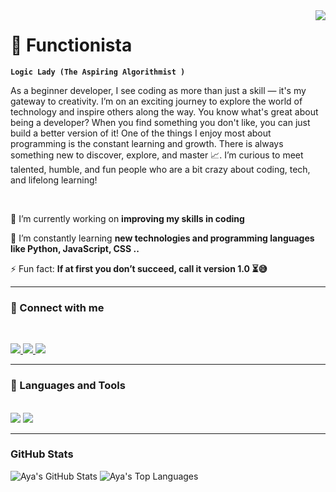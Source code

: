 

<!--
**Aya-Ahmad/Aya-Ahmad** is a ✨ _special_ ✨ repository because its `README.md` (this file) appears on your GitHub profile.

Here are some ideas to get you started:

- 🔭 I’m currently working on ...
- 🌱 I’m currently learning ...
- 👯 I’m looking to collaborate on ...
- 🤔 I’m looking for help with ...
- 💬 Ask me about ...
- 📫 How to reach me: ...
- 😄 Pronouns: ...
- ⚡ Fun fact: ...,
-->

<img align="right" src="https://visitor-badge.laobi.icu/badge?page_id=aya-ahmad.aya-ahmad" />

# 🧠 Functionista

**`Logic Lady (The Aspiring Algorithmist )`**

As a beginner developer, I see coding as more than just a skill — it's my gateway to creativity. I’m on an exciting journey to explore the world of technology and inspire others along the way. You know what's great about being a developer? When you find something you don't like, you can just build a better version of it! One of the things I enjoy most about programming is the constant learning and growth. There is always something new to discover, explore, and master 📈. 
I’m curious to meet talented, humble, and fun people who are a bit crazy about coding, tech, and lifelong learning!

   <p align="left">


<br/>

<div align="left">

  🔭 I’m currently working on **improving my skills in coding**
  
 🌱 I’m constantly learning **new technologies and programming languages like Python, JavaScript, CSS ..**
 
 ⚡ Fun fact: **If at first you don’t succeed, call it version 1.0 ⏳😅**

 </div> 

---

### 📱 Connect with me
<br/>
<p align="left">
<a href="mailto:aya.w.ahmadd@gmail.com">
    <img src="https://img.shields.io/badge/Gmail-ff69b4?style=for-the-badge&logo=gmail&logoColor=white" />
  </a>
  <a href="https://linkedin.com/in/aya-ahmad-66533b21b/" target="_blank">
    <img src="https://img.shields.io/badge/LinkedIn-0077B5?style=for-the-badge&logo=linkedin&logoColor=white" target="_blank" />
  </a>
  <a href="https://github.com/aya-ahmad" target="_blank">
     <img src="https://img.shields.io/badge/GitHub-333333?style=for-the-badge&logo=github&logoColor=white" target="_blank" />
  </a>

</p>

---

### 🧰 Languages and Tools

<br/>
<div align="left">
    <img src="https://skillicons.dev/icons?i=html,css,vscode,github" />
    <img src="https://skillicons.dev/icons?i=python,javascript,java,mysql" /><br>
</div>

---

<h3 align="left">GitHub Stats</h3>
<p align="left">
  <img src="https://github-readme-stats.vercel.app/api?username=your-github-username&show_icons=true&theme=radical" alt="Aya's GitHub Stats" />
  <img src="https://github-readme-stats.vercel.app/api/top-langs/?username=your-github-username&theme=radical&layout=compact" alt="Aya's Top Languages" />
</p>

<br/>




